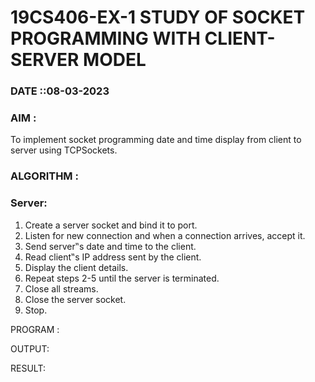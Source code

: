 # 19CS406-EX-1 STUDY OF SOCKET PROGRAMMING WITH CLIENT-SERVER MODEL

### DATE ::08-03-2023

### AIM :
   To implement socket programming date and time display from client to server using TCPSockets.

### ALGORITHM :
### Server:
1. Create a server socket and bind it to port.
2. Listen for new connection and when a connection arrives, accept it.
3. Send server‟s date and time to the client.
4. Read client‟s IP address sent by the client.
5. Display the client details.
6. Repeat steps 2-5 until the server is terminated.
7. Close all streams.
8. Close the server socket.
9. Stop.




PROGRAM :






OUTPUT:




RESULT:

